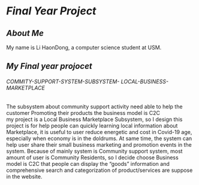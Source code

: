# **_Final Year Project_**


## ***About Me*** 
My name is Li HaonDong, a computer science student at USM. 

## ***My Final year projocet***

###### COMMITY-SUPPORT-SYSTEM-SUBSYSTEM- LOCAL-BUSINESS-MARKETPLACE
The  subsystem about community support activity need able to help the customer Promoting their products the business model is C2C  
my project is a Local Business Marketplace Subsystem, so I design this project is for help people can quickly learning local information about Marketplace, it is useful to user reduce energetic and cost in Covid-19 age, especially when economy is in the doldrums. At same time, the system can help user share their small business marketing and promotion events in the system. Because of mainly system is Community support system, most amount of user is Community Residents, so I decide choose Business model is C2C that people can display the “goods” information and comprehensive search and categorization of product/services are suppose in the website. 
